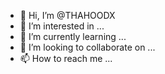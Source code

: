 - 👋 Hi, I’m @THAHOODX
- 👀 I’m interested in ...
- 🌱 I’m currently learning ...
- 💞️ I’m looking to collaborate on ...
- 📫 How to reach me ...

<!---
THAHOODX/THAHOODX is a ✨ special ✨ repository because its `README.md` (this file) appears on your GitHub profile.
You can click the Preview link to take a look at your changes.
--->
